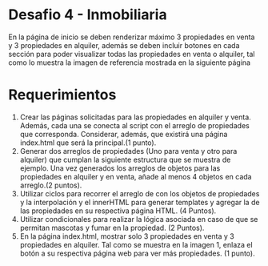 # Desafio 4 - Inmobiliaria

En la página de inicio se deben renderizar máximo 3 propiedades en venta y 3 propiedades
en alquiler, además se deben incluir botones en cada sección para poder visualizar todas las
propiedades en venta o alquiler, tal como lo muestra la imagen de referencia mostrada en la
siguiente página

# Requerimientos

1. Crear las páginas solicitadas para las propiedades en alquiler y venta. Además, cada
una se conecta al script con el arreglo de propiedades que corresponda. Considerar,
además, que existirá una página index.html que será la principal.(1 punto).
2. Generar dos arreglos de propiedades (Uno para venta y otro para alquiler) que
cumplan la siguiente estructura que se muestra de ejemplo. Una vez generados los
arreglos de objetos para las propiedades en alquiler y en venta, añade al menos 4
objetos en cada arreglo.(2 puntos).
3. Utilizar ciclos para recorrer el arreglo de con los objetos de propiedades y la
interpolación y el innerHTML para generar templates y agregar la de las propiedades
en su respectiva página HTML. (4 Puntos).
4. Utilizar condicionales para realizar la lógica asociada en caso de que se permitan
mascotas y fumar en la propiedad.
(2 Puntos).
5. En la página index.html, mostrar solo 3 propiedades en venta y 3 propiedades en
alquiler. Tal como se muestra en la imagen 1, enlaza el botón a su respectiva página
web para ver más propiedades. (1 punto).
